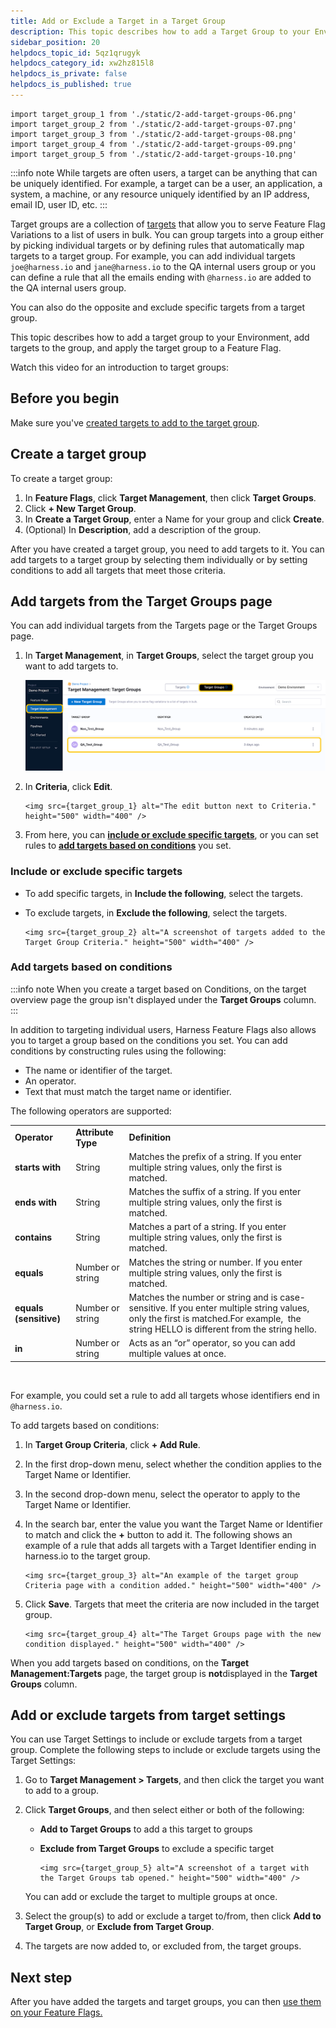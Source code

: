 ```yaml
---
title: Add or Exclude a Target in a Target Group
description: This topic describes how to add a Target Group to your Environment, add Targets to the group, and apply the Target Group to a Feature Flag. 
sidebar_position: 20
helpdocs_topic_id: 5qz1qrugyk
helpdocs_category_id: xw2hz815l8
helpdocs_is_private: false
helpdocs_is_published: true
---
```


```mdx-code-block
import target_group_1 from './static/2-add-target-groups-06.png' 
import target_group_2 from './static/2-add-target-groups-07.png' 
import target_group_3 from './static/2-add-target-groups-08.png' 
import target_group_4 from './static/2-add-target-groups-09.png' 
import target_group_5 from './static/2-add-target-groups-10.png' 
```

:::info note
 While targets are often users, a target can be anything that can be uniquely identified. For example, a target can be a user, an application, a system, a machine, or any resource uniquely identified by an IP address, email ID, user ID, etc.
:::

Target groups are a collection of [targets](add-targets.md) that allow you to serve Feature Flag Variations to a list of users in bulk. You can group targets into a group either by picking individual targets or by defining rules that automatically map targets to a target group. For example, you can add individual targets `joe@harness.io` and `jane@harness.io` to the QA internal users group or you can define a rule that all the emails ending with `@harness.io` are added to the QA internal users group.

You can also do the opposite and exclude specific targets from a target group.  

This topic describes how to add a target group to your Environment, add targets to the group, and apply the target group to a Feature Flag. 

Watch this video for an introduction to target groups:

<!-- Video:
https://www.loom.com/share/99284d3b921045858b93f2e24c6a5335-->
<docvideo src="https://www.loom.com/share/99284d3b921045858b93f2e24c6a5335" /> 

## Before you begin

Make sure you've [created targets to add to the target group](add-targets.md).

## Create a target group

To create a target group:

1. In **Feature Flags**, click **Target Management**, then click **Target Groups**.
2. Click **+ New Target Group**.
3. In **Create a Target Group**, enter a Name for your group and click **Create**.
4. (Optional) In **Description**, add a description of the group.

After you have created a target group, you need to add targets to it. You can add targets to a target group by selecting them individually or by setting conditions to add all targets that meet those criteria. 

## Add targets from the Target Groups page

You can add individual targets from the Targets page or the Target Groups page. 

1. In **Target Management**, in **Target Groups**, select the target group you want to add targets to.

    ![A screenshot of the Target Management page with a target group highlighted](./static/2-add-target-groups-05.png)

1. In **Criteria**, click **Edit**.

    ```mdx-code-block
    <img src={target_group_1} alt="The edit button next to Criteria." height="500" width="400" />
    ```

1. From here, you can [**include or exclude specific targets**](#add-or-exclude-specific-targets), or you can set rules to [**add targets based on conditions**](#add-targets-based-on-conditions) you set. 

### Include or exclude specific targets

* To add specific targets, in **Include the following**, select the targets.
* To exclude targets, in **Exclude the following**, select the targets.

    ```mdx-code-block
    <img src={target_group_2} alt="A screenshot of targets added to the Target Group Criteria." height="500" width="400" />
    ```

### Add targets based on conditions

:::info note 
When you create a target based on Conditions, on the target overview page the group isn't displayed under the **Target Groups** column.
:::

In addition to targeting individual users, Harness Feature Flags also allows you to target a group based on the conditions you set. You can add conditions by constructing rules using the following:

* The name or identifier of the target.
* An operator.
* Text that must match the target name or identifier.

The following operators are supported:

|  |  |  |
| --- | --- | --- |
| **Operator** | **Attribute Type** | **Definition** |
| **starts with** | String | Matches the prefix of a string. If you enter multiple string values, only the first is matched. |
| **ends with** | String | Matches the suffix of a string. If you enter multiple string values, only the first is matched. |
| **contains** | String | Matches a part of a string. If you enter multiple string values, only the first is matched. |
| **equals** | Number or string | Matches the string or number. If you enter multiple string values, only the first is matched. |
| **equals (sensitive)** | Number or string | Matches the number or string and is case-sensitive. If you enter multiple string values, only the first is matched.For example,  the string HELLO is different from the string hello.  |
| **in** | Number or string | Acts as an “or” operator, so you can add multiple values at once. |

 

For example, you could set a rule to add all targets whose identifiers end in `@harness.io`. 

To add targets based on conditions:

1. In **Target Group Criteria**, click **+ Add Rule**.
2. In the first drop-down menu, select whether the condition applies to the Target Name or Identifier.
3. In the second drop-down menu, select the operator to apply to the Target Name or Identifier.
4. In the search bar, enter the value you want the Target Name or Identifier to match and click the **+** button to add it. The following shows an example of a rule that adds all targets with a Target Identifier ending in harness.io to the target group.

    ```mdx-code-block
    <img src={target_group_3} alt="An example of the target group Criteria page with a condition added." height="500" width="400" />
    ```

5. Click **Save**. Targets that meet the criteria are now included in the target group.

    ```mdx-code-block
    <img src={target_group_4} alt="The Target Groups page with the new condition displayed." height="500" width="400" />
    ```

When you add targets based on conditions, on the **Target Management:Targets** page, the target group is **not**displayed in the **Target Groups** column.

## Add or exclude targets from target settings

You can use Target Settings to include or exclude targets from a target group. Complete the following steps to include or exclude targets using the Target Settings:

1. Go to **Target Management > Targets**, and then click the target you want to add to a group.
2. Click **Target Groups**, and then select either or both of the following:

    * **Add to Target Groups** to add a this target to groups 
    * **Exclude from Target Groups** to exclude a specific target 

        ```mdx-code-block
        <img src={target_group_5} alt="A screenshot of a target with the Target Groups tab opened." height="500" width="400" />    
        ```

    You can add or exclude the target to multiple groups at once.

3. Select the group(s) to add or exclude a target to/from, then click **Add to Target Group**, or **Exclude from Target Group**.

4. The targets are now added to, or excluded from, the target groups.

## Next step

After you have added the targets and target groups, you can then [use them on your Feature Flags.](targeting-users-with-flags.md)

